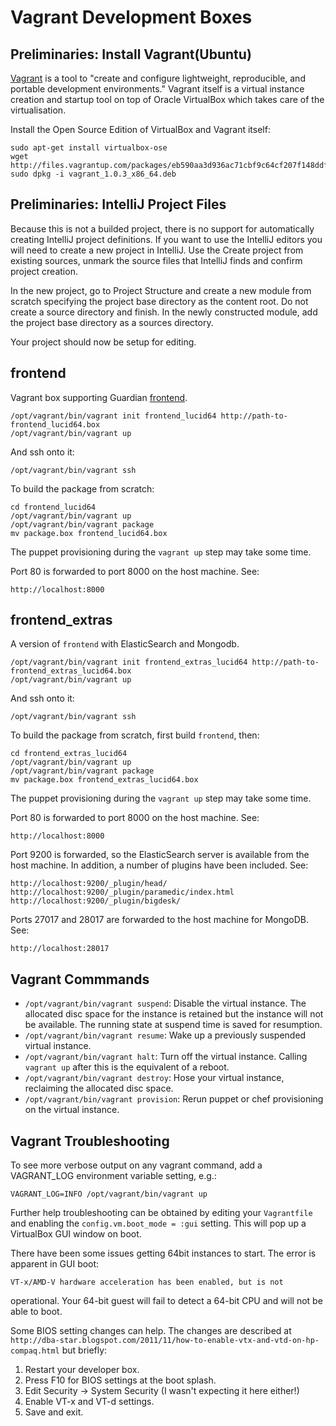 Vagrant Development Boxes
=========================

Preliminaries: Install Vagrant(Ubuntu)
--------------------------------------
[Vagrant][vagrant] is a tool to "create and configure lightweight, reproducible,
and portable development environments." Vagrant itself is a virtual instance
creation and startup tool on top of Oracle VirtualBox which takes care of the
virtualisation.

Install the Open Source Edition of VirtualBox and Vagrant itself:

    sudo apt-get install virtualbox-ose
    wget http://files.vagrantup.com/packages/eb590aa3d936ac71cbf9c64cf207f148ddfc000a/vagrant_1.0.3_x86_64.deb
    sudo dpkg -i vagrant_1.0.3_x86_64.deb


Preliminaries: IntelliJ Project Files
-------------------------------------
Because this is not a builded project, there is no support for automatically
creating IntelliJ project definitions. If you want to use the IntelliJ editors
you will need to create a new project in IntelliJ. Use the Create project from
existing sources, unmark the source files that IntelliJ finds and confirm
project creation.

In the new project, go to Project Structure and create a new module from scratch
specifying the project base directory as the content root. Do not create a
source directory and finish. In the newly constructed module, add the project
base directory as a sources directory.

Your project should now be setup for editing.


frontend
--------
Vagrant box supporting Guardian [frontend][frontend].

    /opt/vagrant/bin/vagrant init frontend_lucid64 http://path-to-frontend_lucid64.box
    /opt/vagrant/bin/vagrant up

And ssh onto it:

    /opt/vagrant/bin/vagrant ssh

To build the package from scratch:

    cd frontend_lucid64
    /opt/vagrant/bin/vagrant up
    /opt/vagrant/bin/vagrant package
    mv package.box frontend_lucid64.box

The puppet provisioning during the `vagrant up` step may take some time.

Port 80 is forwarded to port 8000 on the host machine. See:

    http://localhost:8000



frontend_extras
---------------
A version of `frontend` with ElasticSearch and Mongodb.

    /opt/vagrant/bin/vagrant init frontend_extras_lucid64 http://path-to-frontend_extras_lucid64.box
    /opt/vagrant/bin/vagrant up

And ssh onto it:

    /opt/vagrant/bin/vagrant ssh

To build the package from scratch, first build `frontend`, then:

    cd frontend_extras_lucid64
    /opt/vagrant/bin/vagrant up
    /opt/vagrant/bin/vagrant package
    mv package.box frontend_extras_lucid64.box

The puppet provisioning during the `vagrant up` step may take some time.

Port 80 is forwarded to port 8000 on the host machine. See:

    http://localhost:8000

Port 9200 is forwarded, so the ElasticSearch server is available from the host
machine. In addition, a number of plugins have been included. See:

    http://localhost:9200/_plugin/head/
    http://localhost:9200/_plugin/paramedic/index.html
    http://localhost:9200/_plugin/bigdesk/

Ports 27017 and 28017 are forwarded to the host machine for MongoDB. See:

    http://localhost:28017


Vagrant Commmands
-----------------

* `/opt/vagrant/bin/vagrant suspend`: Disable the virtual instance. The
  allocated disc space for the instance is retained but the instance will not be
  available. The running state at suspend time is saved for resumption.
* `/opt/vagrant/bin/vagrant resume`: Wake up a previously suspended virtual
  instance.
* `/opt/vagrant/bin/vagrant halt`: Turn off the virtual instance. Calling
  `vagrant up` after this is the equivalent of a reboot.
* `/opt/vagrant/bin/vagrant destroy`: Hose your virtual instance, reclaiming the
  allocated disc space.
* `/opt/vagrant/bin/vagrant provision`: Rerun puppet or chef provisioning on the
  virtual instance.


Vagrant Troubleshooting
-----------------------

To see more verbose output on any vagrant command, add a VAGRANT_LOG environment
variable setting, e.g.:

    VAGRANT_LOG=INFO /opt/vagrant/bin/vagrant up

Further help troubleshooting can be obtained by editing your `Vagrantfile` and
enabling the `config.vm.boot_mode = :gui` setting. This will pop up a VirtualBox
GUI window on boot.

There have been some issues getting 64bit instances to start. The error is
apparent in GUI boot:

    VT-x/AMD-V hardware acceleration has been enabled, but is not
operational. Your 64-bit guest will fail to detect a 64-bit CPU and
will not be able to boot.

Some BIOS setting changes can help. The changes are described at
`http://dba-star.blogspot.com/2011/11/how-to-enable-vtx-and-vtd-on-hp-compaq.html`
but briefly:

1. Restart your developer box.
2. Press F10 for BIOS settings at the boot splash.
3. Edit Security -> System Security (I wasn't expecting it here either!)
4. Enable VT-x and VT-d settings.
5. Save and exit.



[frontend]: https://github.com/guardian/frontend
[vagrant]: http://vagrantup.com
